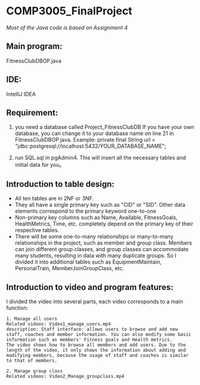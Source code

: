 # COMP3005_FinalProject
*Most of the Java code is based on Assignment 4*

## Main program:
FitnessClubDBOP.java

## IDE:
IntelliJ IDEA

## Requirement:
1. you need a database called Project_FitnessClubDB
If you have your own database, you can change it to your database name on line 21 in FitnessClubDBOP.java.
Example: private final String url = "jdbc:postgresql://localhost:5432/YOUR_DATABASE_NAME";

2. run SQL.sql in pgAdmin4. This will insert all the necessary tables and initial data for you。

## Introduction to table design:
- All ten tables are in 2NF or 3NF.
- They all have a single primary key such as "CID" or "SID". Other data elements correspond to the primary keyword one-to-one
- Non-primary key columns such as Name, Available, FitnessGoals, HealthMetrics, Time, etc. completely depend on the primary key of their respective tables.
- There will be some one-to-many relationships or many-to-many relationships in the project, such as member and group class. Members can join different group classes, and group classes can accommodate many students, resulting in data with many duplicate groups. So I divided it into additional tables such as EquipmentMaintain, PersonalTrain, MemberJoinGroupClass, etc.

## Introduction to video and program features:
  I divided the video into several parts, each video corresponds to a main function:
  
    1. Manage all users
    Related videos: Video1_manage_users.mp4
    description: Staff interface: allows users to browse and add new staff, coaches and member information. You can also modify some basic information such as members' Fitness goals and Health metrics.
    The video shows how to browse all members and add users. Due to the length of the video, it only shows the information about adding and modifying members, because the usage of staff and coaches is similar to that of members.

    2. Manage group class
    Related videos: Video2_Manage_groupclass.mp4

